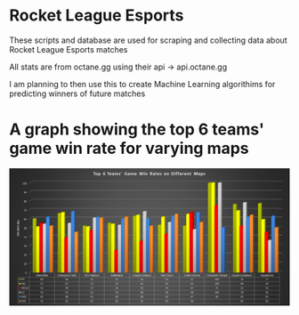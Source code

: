 # Rocket League Esports

These scripts and database are used for scraping and collecting data about Rocket League Esports matches

All stats are from octane.gg using their api -> api.octane.gg

I am planning to then use this to create Machine Learning algorithims for predicting winners of future matches

# A graph showing the top 6 teams' game win rate for varying maps

![Image of Graph](big6WinRatePlot.png)
